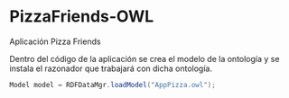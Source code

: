 # PizzaFriends-OWL
Aplicación Pizza Friends

Dentro del código de la aplicación se crea el modelo de la ontología y se
instala el razonador que trabajará con dicha ontología.
```java
Model model = RDFDataMgr.loadModel("AppPizza.owl");
```
